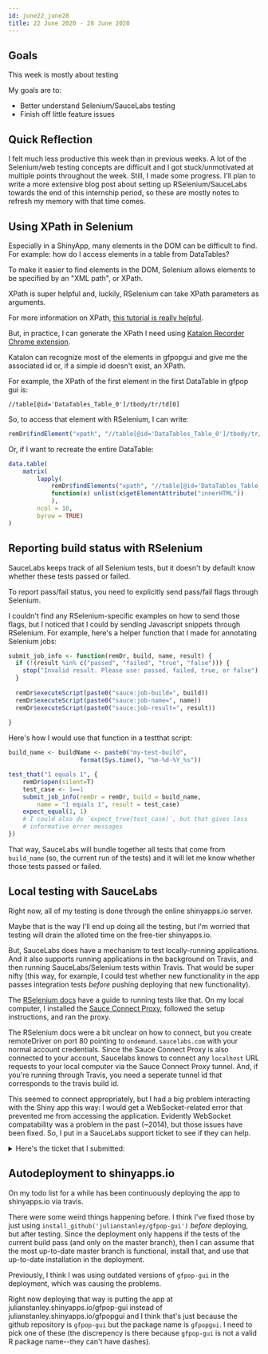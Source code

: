 ```yaml
---
id: june22_june28
title: 22 June 2020 - 28 June 2020
---
```


## Goals

This week is mostly about testing

My goals are to:

* Better understand Selenium/SauceLabs testing
* Finish off little feature issues

## Quick Reflection

I felt much less productive this week than in previous weeks. A lot of the Selenium/web testing concepts are difficult and I got stuck/unmotivated at multiple points throughout the week. Still, I made some progress. I'll plan to write a more extensive blog post about setting up RSelenium/SauceLabs towards the end of this internship period, so these are mostly notes to refresh my memory with that time comes.

## Using XPath in Selenium

Especially in a ShinyApp, many elements in the DOM can be difficult to find. For example: how do I access elements in a table from DataTables?

To make it easier to find elements in the DOM, Selenium allows elements to be specified by an "XML path", or XPath.

XPath is super helpful and, luckily, RSelenium can take XPath parameters as arguments.

For more information on XPath, [this tutorial is really helpful](https://www.guru99.com/xpath-selenium.html).

But, in practice, I can generate the XPath I need using [Katalon Recorder Chrome extension](https://chrome.google.com/webstore/detail/katalon-recorder-selenium/ljdobmomdgdljniojadhoplhkpialdid?hl=en-US).

Katalon can recognize most of the elements in gfpopgui and give me the associated id or, if a simple id doesn't exist, an XPath.

For example, the XPath of the first element in the first DataTable in gfpop gui is:

`//table[@id='DataTables_Table_0']/tbody/tr/td[0]`

So, to access that element with RSelenium, I can write:

```R
remDr$findElement("xpath", "//table[@id='DataTables_Table_0']/tbody/tr/td[0]")
```

Or, if I want to recreate the entire DataTable:

```R
data.table(
    matrix(
        lapply(
            remDr$findElements("xpath", "//table[@id='DataTables_Table_0']/tbody/tr/td"),
            function(x) unlist(x$getElementAttribute("innerHTML"))
            ),
        ncol = 10,
        byrow = TRUE)
)
```

## Reporting build status with RSelenium

SauceLabs keeps track of all Selenium tests, but it doesn't by default know whether these tests passed or failed.

To report pass/fail status, you need to explicitly send pass/fail flags through Selenium.

I couldn't find any RSelenium-specific examples on how to send those flags, but I noticed that I could by sending Javascript snippets through RSelenium. For example, here's a helper function that I made for annotating Selenium jobs:

```R
submit_job_info <- function(remDr, build, name, result) {
  if (!(result %in% c("passed", "failed", "true", "false"))) {
    stop("Invalid result. Please use: passed, failed, true, or false")
  }
  
  remDr$executeScript(paste0("sauce:job-build=", build))
  remDr$executeScript(paste0("sauce:job-name=", name))
  remDr$executeScript(paste0("sauce:job-result=", result))
  
}
```

Here's how I would use that function in a testthat script:

```R
build_name <- buildName <- paste0("my-test-build",
                    format(Sys.time(), "%m-%d-%Y_%s"))

test_that("1 equals 1", {
    remDr$open(silent=T)
    test_case <- 1==1
    submit_job_info(remDr = remDr, build = build_name,
        name = "1 equals 1", result = test_case)
    expect_equal(1, 1)
    # I could also do `expect_true(test_case)`, but that gives less
    # informative error messages
})
```

That way, SauceLabs will bundle together all tests that come from `build_name` (so, the current run of the tests)
and it will let me know whether those tests passed or failed.

## Local testing with SauceLabs

Right now, all of my testing is done through the online shinyapps.io server.

Maybe that is the way I'll end up doing all the testing, but I'm worried that testing will drain
the alloted time on the free-tier shinyapps.io.

But, SauceLabs does have a mechanism to test locally-running applications. And it also supports running applications in the background on Travis, and then running SauceLabs/Selenium tests within Travis. That would be super nifty (this way, for example, I could test whether new functionality in the app passes integration tests _before_ pushing deploying that new functionality).

The [RSelenium docs](https://docs.ropensci.org/RSelenium/articles/saucelabs.html) have a guide to running tests like that. On my local computer, I installed the [Sauce Connect Proxy](https://wiki.saucelabs.com/display/DOCS/Sauce+Connect+Proxy), followed the setup instructions, and ran the proxy.

The RSelenium docs were a bit unclear on how to connect, but you create remoteDriver on port 80 pointing to `ondemand.saucelabs.com` with your normal account credentials. Since the Sauce Connect Proxy is also connected to your account, Saucelabs knows to connect any `localhost` URL requests to your local computer via the Sauce Connect Proxy tunnel. And, if you're running through Travis, you need a seperate tunnel id that corresponds to the travis build id.

This seemed to connect appropriately, but I had a big problem interacting with the Shiny app this way: I would get a WebSocket-related error that prevented me from accessing the application. Evidently WebSocket compatability was a problem in the past (~2014), but those issues have been fixed. So, I put in a SauceLabs support ticket to see if they can help.

<details>
    <summary> Here's the ticket that I submitted: </summary>

Hi SauceLabs support,

I'm hoping to get some help connecting to a local application. I'm still very new to this, so hopefully I'm just overlooking something.

I'm running my app locally on port 3000. I'm also running Sauce Connect with `-B all` (see output below).

My application works as-expected locally. SauceLabs is also able to connect to the publicly-hosted version of the application.

However, SauceLabs cannot load the localhost:3000-hosted version of the application through the SauceConnect tunnel. The app loads briefly, then greys out.

In the JS Console, the application complains that a WebSocket connection to ws://localhost:3000/websocket had a 404 failure.

My application is made with R Shiny. John Harrison, who wrote the main R package for connecting to Selenium, had a similar WebSocket error in 2014. His issue seemed to have been resolved by `--vm-version dev-varnish` and/or `-B all`. But neither of those options resolve my issue.

A live test showing my issue can be found here: https://app.saucelabs.com/tests/394fa9bf14f24ddf8e50214ae91dd7b3#1

SauceConnect seems to be working well. Output:

```bash
julian-ThinkPad-T460:bin$ ./sc -u $SAUCE_USERNAME -k $SAUCE_SECRET_KEY -B all
26 Jun 10:10:37 - Sauce Connect 4.6.2, build 5183 ad61662
26 Jun 10:10:37 - REST: Using CA certificate bundle /etc/ssl/certs/ca-certificates.crt.
26 Jun 10:10:37 - REST: Using CA certificate verify path /etc/ssl/certs.
26 Jun 10:10:37 - TUNNEL: Using CA certificate bundle /etc/ssl/certs/ca-certificates.crt.
26 Jun 10:10:37 - TUNNEL: Using CA certificate verify path /etc/ssl/certs.
26 Jun 10:10:37 - Starting up; pid 1516379
26 Jun 10:10:37 - Command line arguments: ./sc -u julianstanley -k **** -B all
26 Jun 10:10:37 - Log file: /tmp/sc.log
26 Jun 10:10:37 - Pid file: /tmp/sc_client.pid
26 Jun 10:10:37 - Timezone: EDT GMT offset: -4h
26 Jun 10:10:37 - Using no proxy for connecting to Sauce Labs REST API.
26 Jun 10:10:37 - Started scproxy on port 40155.
26 Jun 10:10:37 - Please wait for 'you may start your tests' to start your tests.
26 Jun 10:10:50 - Secure remote tunnel VM provisioned.
26 Jun 10:10:50 - Tunnel ID: 4fbe703952fc48ac88e601734020edcb
26 Jun 10:10:51 - Starting OCSP certificate check.
26 Jun 10:10:51 - Using no proxy for connecting to http://status.geotrust.com.
26 Jun 10:10:51 - Using no proxy for connecting to http://ocsp.digicert.com.
26 Jun 10:10:51 - Reached a trusted CA. Certificate chain is verified.
26 Jun 10:10:51 - Using no proxy for connecting to tunnel VM.
26 Jun 10:10:51 - Selenium listener disabled.
26 Jun 10:10:51 - Establishing secure TLS connection to tunnel...
26 Jun 10:10:53 - Sauce Connect is up, you may start your tests.
```

And the log seems to be showing the same as the console:

```R
julian-ThinkPad-T460:~$ tail -100 /tmp/sc.log | grep localhost:3000 | grep socket -A10
2020-06-26 10:11:45.331 [1516379] PROXY 127.0.0.1:34558 (10.100.29.249) -> GET http://localhost:3000/websocket/ (655 bytes)
2020-06-26 10:11:45.335 [1516379] PROXY 127.0.0.1:34558 (10.100.29.249) <- 404 localhost:3000 (176 bytes)
2020-06-26 10:11:50.058 [1516379] PROXY 127.0.0.1:34568 (10.100.29.249) -> GET http://localhost:3000/shared/shiny.min.js.map (548 bytes)
2020-06-26 10:11:50.071 [1516379] PROXY 127.0.0.1:34570 (10.100.29.249) -> GET http://localhost:3000/shared/bootstrap/css/bootstrap.min.css.map (567 bytes)
2020-06-26 10:11:50.078 [1516379] PROXY 127.0.0.1:34568 (10.100.29.249) <- 200 localhost:3000 (115012 bytes)
2020-06-26 10:11:50.087 [1516379] PROXY 127.0.0.1:34576 (10.100.29.249) -> GET http://localhost:3000/crosstalk-1.1.0.1/js/crosstalk.min.js.map (566 bytes)
2020-06-26 10:11:50.097 [1516379] PROXY 127.0.0.1:34578 (10.100.29.249) -> GET http://localhost:3000/vis-7.5.2/vis-network.min.js.map (557 bytes)
2020-06-26 10:11:50.102 [1516379] PROXY 127.0.0.1:34578 (10.100.29.249) <- 404 localhost:3000 (116 bytes)
2020-06-26 10:11:50.107 [1516379] PROXY 127.0.0.1:34576 (10.100.29.249) <- 200 localhost:3000 (50557 bytes)
2020-06-26 10:11:50.117 [1516379] PROXY 127.0.0.1:34570 (10.100.29.249) <- 200 localhost:3000 (540654 bytes)
```

</details>

## Autodeployment to shinyapps.io

On my todo list for a while has been continuously deploying the app to shinyapps.io via travis.

There were some weird things happening before. I think I've fixed those by just using `install_github('julianstanley/gfpop-gui')` _before_ deploying, but after testing. Since the deployment only happens if the tests of the current build pass (and only on the master branch), then I can assume that the most up-to-date master branch is functional, install that, and use that up-to-date installation in the deployment.

Previously, I think I was using outdated versions of `gfpop-gui` in the deployment, which was causing the problems.

Right now deploying that way is putting the app at julianstanley.shinyapps.io/gfpop-gui instead of julianstanley.shinyapps.io/gfpopgui and I think that's just because the github repository is `gfpop-gui` but the package name is `gfpopgui`. I need to pick one of these (the discrepency is there because `gfpop-gui` is not a valid R package name--they can't have dashes).
